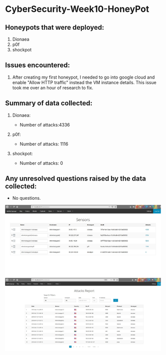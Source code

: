 # CyberSecurity-Week10-HoneyPot

## Honeypots that were deployed:
  
  1) Dionaea
  2) p0f
  3) shockpot
  
## Issues encountered:
  
  1) After creating my first honeypot, I needed to go into google cloud and enable "Allow HTTP traffic" instead the VM instance details. This issue took me over an hour of research to fix.
  
## Summary of data collected:

  1) Dionaea:
     - Number of attacks:4336 

  2) p0f:
     - Number of attacks: 1116
     
  3) shockpot:
     - Number of attacks: 0

## Any unresolved questions raised by the data collected:

  - No questions.
  
  
![ScreenShot](Sensors.JPG)
![ScreenShot](Attacks.JPG)

